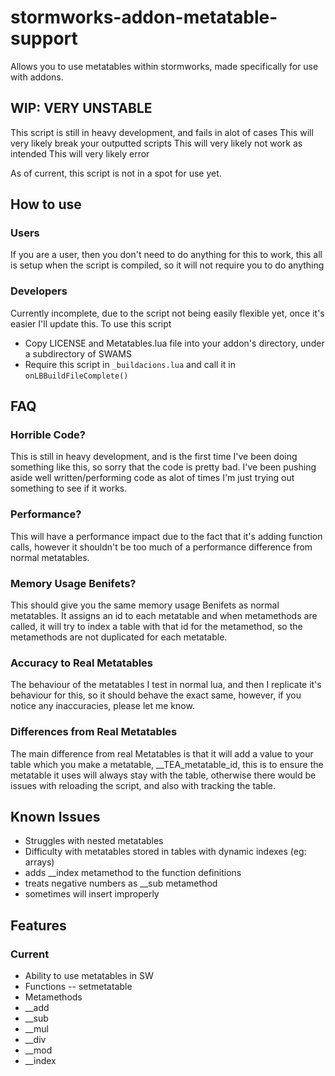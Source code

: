# stormworks-addon-metatable-support
Allows you to use metatables within stormworks, made specifically for use with addons.

## WIP: VERY UNSTABLE
This script is still in heavy development, and fails in alot of cases
This will very likely break your outputted scripts
This will very likely not work as intended
This will very likely error

As of current, this script is not in a spot for use yet.

## How to use

### Users
If you are a user, then you don't need to do anything for this to work, this all is setup when the script is compiled, so it will not require you to do anything

### Developers

Currently incomplete, due to the script not being easily flexible yet, once it's easier I'll update this.
To use this script
- Copy LICENSE and Metatables.lua file into your addon's directory, under a subdirectory of SWAMS
- Require this script in ``_buildacions.lua`` and call it in ``onLBBuildFileComplete()``

## FAQ

### Horrible Code?
This is still in heavy development, and is the first time I've been doing something like this, so sorry that the code is pretty bad. I've been pushing aside well written/performing code as alot of times I'm just trying out something to see if it works.

### Performance?
This will have a performance impact due to the fact that it's adding function calls, however it shouldn't be too much of a performance difference from normal metatables.

### Memory Usage Benifets?
This should give you the same memory usage Benifets as normal metatables. It assigns an id to each metatable and when metamethods are called, it will try to index a table with that id for the metamethod, so the metamethods are not duplicated for each metatable.

### Accuracy to Real Metatables
The behaviour of the metatables I test in normal lua, and then I replicate it's behaviour for this, so it should behave the exact same, however, if you notice any inaccuracies, please let me know.

### Differences from Real Metatables
The main difference from real Metatables is that it will add a value to your table which you make a metatable, __TEA_metatable_id, this is to ensure the metatable it uses will always stay with the table, otherwise there would be issues with reloading the script, and also with tracking the table.

## Known Issues
- Struggles with nested metatables
- Difficulty with metatables stored in tables with dynamic indexes (eg: arrays)
- adds __index metamethod to the function definitions
- treats negative numbers as __sub metamethod
- sometimes will insert improperly

## Features

### Current
- Ability to use metatables in SW
- Functions
-- setmetatable
- Metamethods
 - __add
 - __sub
 - __mul
 - __div
 - __mod
 - __index


